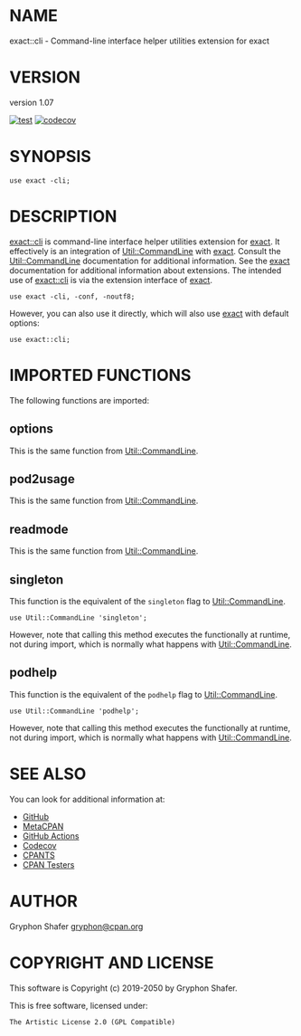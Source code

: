 # NAME

exact::cli - Command-line interface helper utilities extension for exact

# VERSION

version 1.07

[![test](https://github.com/gryphonshafer/exact-cli/workflows/test/badge.svg)](https://github.com/gryphonshafer/exact-cli/actions?query=workflow%3Atest)
[![codecov](https://codecov.io/gh/gryphonshafer/exact-cli/graph/badge.svg)](https://codecov.io/gh/gryphonshafer/exact-cli)

# SYNOPSIS

    use exact -cli;

# DESCRIPTION

[exact::cli](https://metacpan.org/pod/exact%3A%3Acli) is command-line interface helper utilities extension for [exact](https://metacpan.org/pod/exact).
It effectively is an integration of [Util::CommandLine](https://metacpan.org/pod/Util%3A%3ACommandLine) with [exact](https://metacpan.org/pod/exact).
Consult the [Util::CommandLine](https://metacpan.org/pod/Util%3A%3ACommandLine) documentation for additional information.
See the [exact](https://metacpan.org/pod/exact) documentation for additional information about
extensions. The intended use of [exact::cli](https://metacpan.org/pod/exact%3A%3Acli) is via the extension interface
of [exact](https://metacpan.org/pod/exact).

    use exact -cli, -conf, -noutf8;

However, you can also use it directly, which will also use [exact](https://metacpan.org/pod/exact) with
default options:

    use exact::cli;

# IMPORTED FUNCTIONS

The following functions are imported:

## options

This is the same function from [Util::CommandLine](https://metacpan.org/pod/Util%3A%3ACommandLine).

## pod2usage

This is the same function from [Util::CommandLine](https://metacpan.org/pod/Util%3A%3ACommandLine).

## readmode

This is the same function from [Util::CommandLine](https://metacpan.org/pod/Util%3A%3ACommandLine).

## singleton

This function is the equivalent of the `singleton` flag to [Util::CommandLine](https://metacpan.org/pod/Util%3A%3ACommandLine).

    use Util::CommandLine 'singleton';

However, note that calling this method executes the functionally at runtime, not
during import, which is normally what happens with [Util::CommandLine](https://metacpan.org/pod/Util%3A%3ACommandLine).

## podhelp

This function is the equivalent of the `podhelp` flag to [Util::CommandLine](https://metacpan.org/pod/Util%3A%3ACommandLine).

    use Util::CommandLine 'podhelp';

However, note that calling this method executes the functionally at runtime, not
during import, which is normally what happens with [Util::CommandLine](https://metacpan.org/pod/Util%3A%3ACommandLine).

# SEE ALSO

You can look for additional information at:

- [GitHub](https://github.com/gryphonshafer/exact-cli)
- [MetaCPAN](https://metacpan.org/pod/exact::cli)
- [GitHub Actions](https://github.com/gryphonshafer/exact-cli/actions)
- [Codecov](https://codecov.io/gh/gryphonshafer/exact-cli)
- [CPANTS](http://cpants.cpanauthors.org/dist/exact-cli)
- [CPAN Testers](http://www.cpantesters.org/distro/D/exact-cli.html)

# AUTHOR

Gryphon Shafer <gryphon@cpan.org>

# COPYRIGHT AND LICENSE

This software is Copyright (c) 2019-2050 by Gryphon Shafer.

This is free software, licensed under:

    The Artistic License 2.0 (GPL Compatible)
